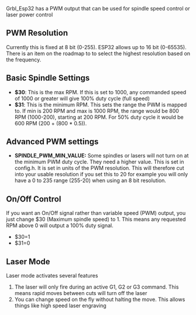 Grbl_Esp32 has a PWM output that can be used for spindle speed control or laser power control



## PWM Resolution

Currently this is fixed at 8 bit (0-255). ESP32 allows up to 16 bit (0-65535). There is an item on the roadmap to to select the highest resolution based on the frequency.



## Basic Spindle Settings

- **$30**: This is the max RPM. If this is set to 1000, any commanded speed of 1000 or greater will give 100% duty cycle (full speed)
- **$31**: This is the minimum RPM. This sets the range the PWM is mapped to. If min is 200 RPM and max is 1000 RPM, the range would be 800 RPM (1000-200), starting at 200 RPM. For 50% duty cycle it would be 600 RPM (200 + (800 * 0.5)).



## Advanced PWM settings

- **SPINDLE_PWM_MIN_VALUE:** Some spindles or lasers will not turn on at the minimum PWM duty cycle. They need a higher value. This is set in config.h. It is set in units of the PWM resolution. This will therefore cut into your usable resolution if you set this to 20 for example you will only have a 0 to 235 range (255-20) when using an 8 bit resolution.


## On/Off Control

If you want an On/Off signal rather than variable speed (PWM) output, you just change $30 (Maximum spindle speed) to 1. This means any requested RPM above 0 will output a 100% duty signal.

- $30=1
- $31=0

## Laser Mode

Laser mode activates several features

1. The laser will only fire during an active G1, G2 or G3 command. This means rapid moves between cuts will turn off the laser
2. You can change speed on the fly without halting the move. This allows things like high speed laser engraving